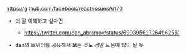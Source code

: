 https://github.com/facebook/react/issues/6170

- 더 잘 이해하고 싶다면 

  - https://twitter.com/dan_abramov/status/699395627264962561

- dan의 트위터를 공유해서 보는 것도 정말 도움이 많이 될 듯

